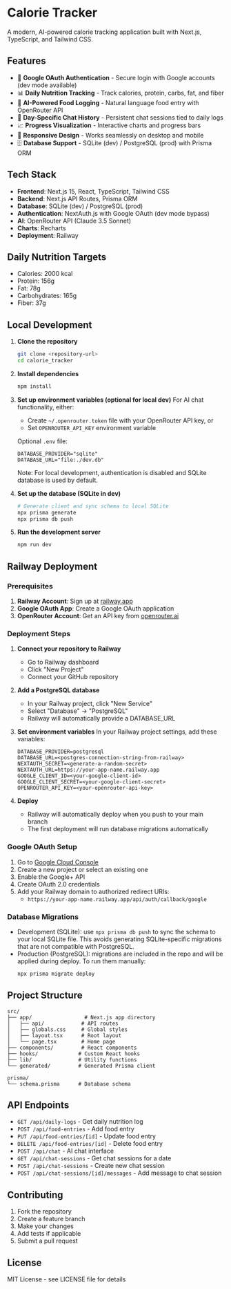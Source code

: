 # Calorie Tracker

A modern, AI-powered calorie tracking application built with Next.js, TypeScript, and Tailwind CSS.

## Features

- 🔐 **Google OAuth Authentication** - Secure login with Google accounts (dev mode available)
- 📊 **Daily Nutrition Tracking** - Track calories, protein, carbs, fat, and fiber
- 🤖 **AI-Powered Food Logging** - Natural language food entry with OpenRouter API
- 💬 **Day-Specific Chat History** - Persistent chat sessions tied to daily logs
- 📈 **Progress Visualization** - Interactive charts and progress bars
- 📱 **Responsive Design** - Works seamlessly on desktop and mobile
- 🗄️ **Database Support** - SQLite (dev) / PostgreSQL (prod) with Prisma ORM

## Tech Stack

- **Frontend**: Next.js 15, React, TypeScript, Tailwind CSS
- **Backend**: Next.js API Routes, Prisma ORM
- **Database**: SQLite (dev) / PostgreSQL (prod)
- **Authentication**: NextAuth.js with Google OAuth (dev mode bypass)
- **AI**: OpenRouter API (Claude 3.5 Sonnet)
- **Charts**: Recharts
- **Deployment**: Railway

## Daily Nutrition Targets

- Calories: 2000 kcal
- Protein: 156g
- Fat: 78g
- Carbohydrates: 165g
- Fiber: 37g

## Local Development

1. **Clone the repository**
   ```bash
   git clone <repository-url>
   cd calorie_tracker
   ```

2. **Install dependencies**
   ```bash
   npm install
   ```

3. **Set up environment variables (optional for local dev)**
   For AI chat functionality, either:
   - Create `~/.openrouter.token` file with your OpenRouter API key, or
   - Set `OPENROUTER_API_KEY` environment variable
   
   Optional `.env` file:
   ```env
   DATABASE_PROVIDER="sqlite"
   DATABASE_URL="file:./dev.db"
   ```
   
   Note: For local development, authentication is disabled and SQLite database is used by default.

4. **Set up the database (SQLite in dev)**
   ```bash
   # Generate client and sync schema to local SQLite
   npx prisma generate
   npx prisma db push
   ```

5. **Run the development server**
   ```bash
   npm run dev
   ```

## Railway Deployment

### Prerequisites

1. **Railway Account**: Sign up at [railway.app](https://railway.app)
2. **Google OAuth App**: Create a Google OAuth application
3. **OpenRouter Account**: Get an API key from [openrouter.ai](https://openrouter.ai)

### Deployment Steps

1. **Connect your repository to Railway**
   - Go to Railway dashboard
   - Click "New Project"
   - Connect your GitHub repository

2. **Add a PostgreSQL database**
   - In your Railway project, click "New Service"
   - Select "Database" → "PostgreSQL"
   - Railway will automatically provide a DATABASE_URL

3. **Set environment variables**
   In your Railway project settings, add these variables:
   ```
   DATABASE_PROVIDER=postgresql
   DATABASE_URL=<postgres-connection-string-from-railway>
   NEXTAUTH_SECRET=<generate-a-random-secret>
   NEXTAUTH_URL=https://your-app-name.railway.app
   GOOGLE_CLIENT_ID=<your-google-client-id>
   GOOGLE_CLIENT_SECRET=<your-google-client-secret>
   OPENROUTER_API_KEY=<your-openrouter-api-key>
   ```

4. **Deploy**
   - Railway will automatically deploy when you push to your main branch
   - The first deployment will run database migrations automatically

### Google OAuth Setup

1. Go to [Google Cloud Console](https://console.cloud.google.com)
2. Create a new project or select an existing one
3. Enable the Google+ API
4. Create OAuth 2.0 credentials
5. Add your Railway domain to authorized redirect URIs:
   - `https://your-app-name.railway.app/api/auth/callback/google`

### Database Migrations

- Development (SQLite): use `npx prisma db push` to sync the schema to your local SQLite file. This avoids generating SQLite-specific migrations that are not compatible with PostgreSQL.
- Production (PostgreSQL): migrations are included in the repo and will be applied during deploy. To run them manually:
  ```bash
  npx prisma migrate deploy
  ```

## Project Structure

```
src/
├── app/                 # Next.js app directory
│   ├── api/            # API routes
│   ├── globals.css     # Global styles
│   ├── layout.tsx      # Root layout
│   └── page.tsx        # Home page
├── components/         # React components
├── hooks/             # Custom React hooks
├── lib/               # Utility functions
└── generated/         # Generated Prisma client

prisma/
└── schema.prisma      # Database schema
```

## API Endpoints

- `GET /api/daily-logs` - Get daily nutrition log
- `POST /api/food-entries` - Add food entry
- `PUT /api/food-entries/[id]` - Update food entry
- `DELETE /api/food-entries/[id]` - Delete food entry
- `POST /api/chat` - AI chat interface
- `GET /api/chat-sessions` - Get chat sessions for a date
- `POST /api/chat-sessions` - Create new chat session
- `POST /api/chat-sessions/[id]/messages` - Add message to chat session

## Contributing

1. Fork the repository
2. Create a feature branch
3. Make your changes
4. Add tests if applicable
5. Submit a pull request

## License

MIT License - see LICENSE file for details
